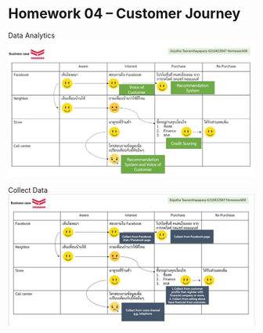 # Homework 04 – Customer Journey
Data Analytics
![Homework 04 – Customer Journey](https://github.com/tjinjutha/BADS7105-CRM-analytics-and-intelligenece/blob/main/Homework%2004/YANMAR_Dealer_biz_case.JPG)

Collect Data
![Homework 04 – Customer Journey Collect](https://github.com/tjinjutha/BADS7105-CRM-analytics-and-intelligenece/blob/main/Homework%2004/YANMAR_Dealer_biz_case_collectdata.JPG)
